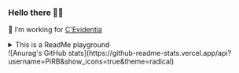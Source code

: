 ### Hello there 🧔🏼

🔭 I’m working for [C'Evidentia](https://cevidentia.com/)

<details>
    <summary>This is a ReadMe playground</summary>
    HOLA !
</details>
![Anurag's GitHub stats](https://github-readme-stats.vercel.app/api?username=PiRB&show_icons=true&theme=radical)
